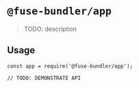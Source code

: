 # `@fuse-bundler/app`

> TODO: description

## Usage

```
const app = require('@fuse-bundler/app');

// TODO: DEMONSTRATE API
```
